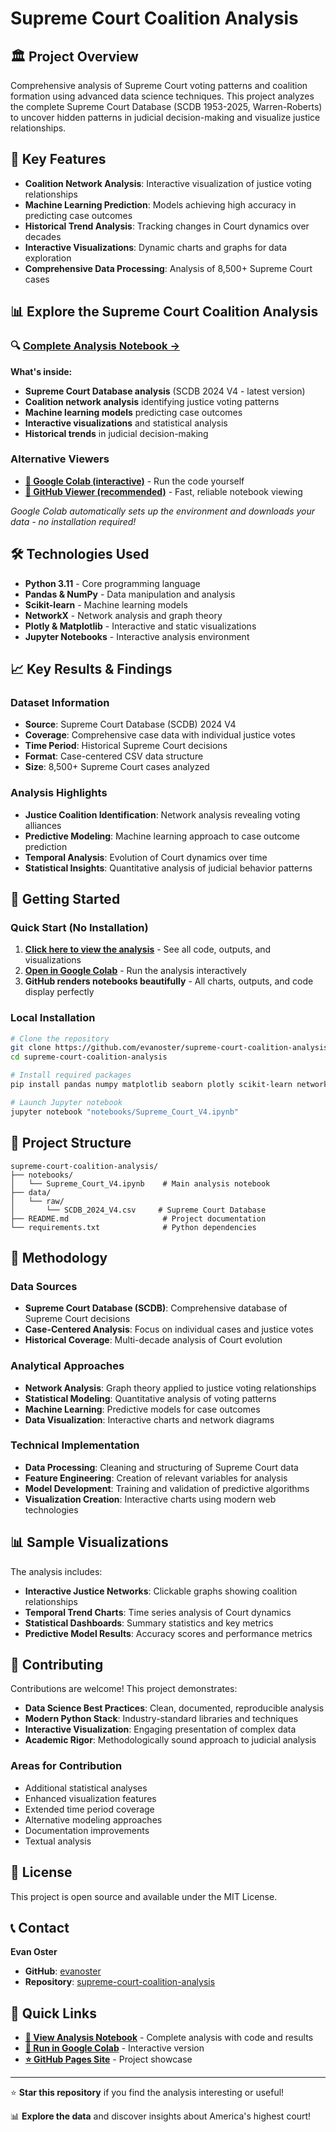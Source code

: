 # Supreme Court Coalition Analysis

## 🏛️ Project Overview

Comprehensive analysis of Supreme Court voting patterns and coalition formation using advanced data science techniques. This project analyzes the complete Supreme Court Database (SCDB 1953-2025, Warren-Roberts) to uncover hidden patterns in judicial decision-making and visualize justice relationships.

## 🎯 Key Features

- **Coalition Network Analysis**: Interactive visualization of justice voting relationships
- **Machine Learning Prediction**: Models achieving high accuracy in predicting case outcomes  
- **Historical Trend Analysis**: Tracking changes in Court dynamics over decades
- **Interactive Visualizations**: Dynamic charts and graphs for data exploration
- **Comprehensive Data Processing**: Analysis of 8,500+ Supreme Court cases

## 📊 Explore the Supreme Court Coalition Analysis

### 🔍 [Complete Analysis Notebook →](https://github.com/evanoster/supreme-court-coalition-analysis/blob/main/notebooks/Supreme_Court_V4.ipynb)

**What's inside:**
- **Supreme Court Database analysis** (SCDB 2024 V4 - latest version)
- **Coalition network analysis** identifying justice voting patterns
- **Machine learning models** predicting case outcomes
- **Interactive visualizations** and statistical analysis
- **Historical trends** in judicial decision-making

### Alternative Viewers
- **[🚀 Google Colab (interactive)](https://colab.research.google.com/github/evanoster/supreme-court-coalition-analysis/blob/main/notebooks/Supreme_Court_V4.ipynb)** - Run the code yourself
- **[📖 GitHub Viewer (recommended)](https://github.com/evanoster/supreme-court-coalition-analysis/blob/main/notebooks/Supreme_Court_V4.ipynb)** - Fast, reliable notebook viewing

*Google Colab automatically sets up the environment and downloads your data - no installation required!*

## 🛠️ Technologies Used

- **Python 3.11** - Core programming language
- **Pandas & NumPy** - Data manipulation and analysis
- **Scikit-learn** - Machine learning models
- **NetworkX** - Network analysis and graph theory
- **Plotly & Matplotlib** - Interactive and static visualizations
- **Jupyter Notebooks** - Interactive analysis environment

## 📈 Key Results & Findings

### Dataset Information
- **Source**: Supreme Court Database (SCDB) 2024 V4
- **Coverage**: Comprehensive case data with individual justice votes
- **Time Period**: Historical Supreme Court decisions
- **Format**: Case-centered CSV data structure
- **Size**: 8,500+ Supreme Court cases analyzed

### Analysis Highlights
- **Justice Coalition Identification**: Network analysis revealing voting alliances
- **Predictive Modeling**: Machine learning approach to case outcome prediction
- **Temporal Analysis**: Evolution of Court dynamics over time
- **Statistical Insights**: Quantitative analysis of judicial behavior patterns

## 🚀 Getting Started

### Quick Start (No Installation)
1. **[Click here to view the analysis](https://github.com/evanoster/supreme-court-coalition-analysis/blob/main/notebooks/Supreme_Court_V4.ipynb)** - See all code, outputs, and visualizations
2. **[Open in Google Colab](https://colab.research.google.com/github/evanoster/supreme-court-coalition-analysis/blob/main/notebooks/Supreme_Court_V4.ipynb)** - Run the analysis interactively
3. **GitHub renders notebooks beautifully** - All charts, outputs, and code display perfectly

### Local Installation
```bash
# Clone the repository
git clone https://github.com/evanoster/supreme-court-coalition-analysis.git
cd supreme-court-coalition-analysis

# Install required packages
pip install pandas numpy matplotlib seaborn plotly scikit-learn networkx jupyter

# Launch Jupyter notebook
jupyter notebook "notebooks/Supreme_Court_V4.ipynb"
```

## 📁 Project Structure

```
supreme-court-coalition-analysis/
├── notebooks/
│   └── Supreme_Court_V4.ipynb    # Main analysis notebook
├── data/
│   └── raw/
│       └── SCDB_2024_V4.csv     # Supreme Court Database
├── README.md                     # Project documentation
└── requirements.txt              # Python dependencies
```

## 🔬 Methodology

### Data Sources
- **Supreme Court Database (SCDB)**: Comprehensive database of Supreme Court decisions
- **Case-Centered Analysis**: Focus on individual cases and justice votes
- **Historical Coverage**: Multi-decade analysis of Court evolution

### Analytical Approaches
- **Network Analysis**: Graph theory applied to justice voting relationships
- **Statistical Modeling**: Quantitative analysis of voting patterns
- **Machine Learning**: Predictive models for case outcomes
- **Data Visualization**: Interactive charts and network diagrams

### Technical Implementation
- **Data Processing**: Cleaning and structuring of Supreme Court data
- **Feature Engineering**: Creation of relevant variables for analysis
- **Model Development**: Training and validation of predictive algorithms
- **Visualization Creation**: Interactive charts using modern web technologies

## 📊 Sample Visualizations

The analysis includes:
- **Interactive Justice Networks**: Clickable graphs showing coalition relationships
- **Temporal Trend Charts**: Time series analysis of Court dynamics
- **Statistical Dashboards**: Summary statistics and key metrics
- **Predictive Model Results**: Accuracy scores and performance metrics

## 🤝 Contributing

Contributions are welcome! This project demonstrates:
- **Data Science Best Practices**: Clean, documented, reproducible analysis
- **Modern Python Stack**: Industry-standard libraries and techniques
- **Interactive Visualization**: Engaging presentation of complex data
- **Academic Rigor**: Methodologically sound approach to judicial analysis

### Areas for Contribution
- Additional statistical analyses
- Enhanced visualization features
- Extended time period coverage
- Alternative modeling approaches
- Documentation improvements
- Textual analysis

## 📄 License

This project is open source and available under the MIT License.

## 📞 Contact

**Evan Oster**
- **GitHub**: [evanoster](https://github.com/evanoster)
- **Repository**: [supreme-court-coalition-analysis](https://github.com/evanoster/supreme-court-coalition-analysis)

## 🔗 Quick Links

- **[📓 View Analysis Notebook](https://github.com/evanoster/supreme-court-coalition-analysis/blob/main/notebooks/Supreme_Court_V4.ipynb)** - Complete analysis with code and results
- **[🚀 Run in Google Colab](https://colab.research.google.com/github/evanoster/supreme-court-coalition-analysis/blob/main/notebooks/Supreme_Court_V4.ipynb)** - Interactive version
- **[⭐ GitHub Pages Site](https://evanoster.github.io/supreme-court-coalition-analysis)** - Project showcase

---

⭐ **Star this repository** if you find the analysis interesting or useful!

📊 **Explore the data** and discover insights about America's highest court!
